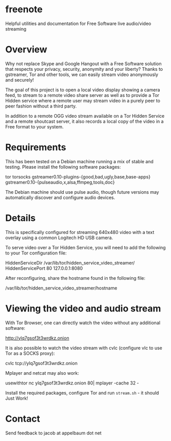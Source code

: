 freenote
========

Helpful utilities and documentation for Free Software live audio/video streaming

Overview
========

Why not replace Skype and Google Hangout with a Free Software solution that
respects your privacy, security, anonymity and your liberty? Thanks to
gstreamer, Tor and other tools, we can easily stream video anonymously and
securely!

The goal of this project is to open a local video display showing a camera
feed, to stream to a remote video share server as well as to provide a Tor
Hidden service where a remote user may stream video in a purely peer to peer
fashion without a third party.

In addition to a remote OGG video stream available on a Tor Hidden Service and
a remote shoutcast server, it also records a local copy of the video in a Free
format to your system.

Requirements
============

This has been tested on a Debian machine running a mix of stable and testing.
Please install the following software packages:

  tor 
  torsocks
  gstreamer0.10-plugins-{good,bad,ugly,base,base-apps}
  gstreamer0.10-{pulseaudio,x,alsa,ffmpeg,tools,doc}

The Debian machine should use pulse audio, though future versions may automatically
discover and configure audio devices.

Details
=======

This is specifically configured for streaming 640x480 video with a text overlay
using a common Logitech HD USB camera.

To serve video over a Tor Hidden Service, you will need to add the following to
your Tor configuration file:

  HiddenServiceDir /var/lib/tor/hidden_service_video_streamer/
  HiddenServicePort 80 127.0.0.1:8080

After reconfiguring, share the hostname found in the following file:

  /var/lib/tor/hidden_service_video_streamer/hostname


Viewing the video and audio stream
==================================

With Tor Browser, one can directly watch the video without any additional
software:

  http://ylq7gsof3t3wrdkz.onion

It is also possible to watch the video stream with cvlc (configure vlc to use
Tor as a SOCKS proxy):

  cvlc tcp://ylq7gsof3t3wrdkz.onion

Mplayer and netcat may also work:

  usewithtor nc ylq7gsof3t3wrdkz.onion 80| mplayer -cache 32 -

Install the required packages, configure Tor and run `stream.sh` - it should
Just Work!

Contact
=======

Send feedback to jacob at appelbaum dot net
